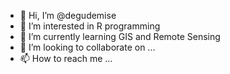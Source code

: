 - 👋 Hi, I’m @degudemise 
- 👀 I’m interested in R programming 
- 🌱 I’m currently learning GIS and Remote Sensing 
- 💞️ I’m looking to collaborate on ...
- 📫 How to reach me ...

<!---
degudemise/degudemise is a ✨ special ✨ repository because its `README.md` (this file) appears on your GitHub profile.
You can click the Preview link to take a look at your changes.
--->
